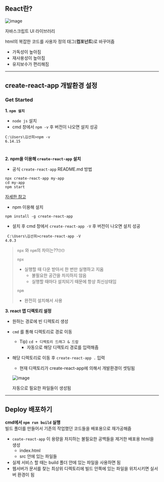 ## React란?
![image](https://user-images.githubusercontent.com/44824456/136783934-029964ee-a33a-4094-82a0-6237f8fdde04.png)

자바스크립트 UI 라이브러리

html의 복잡한 코드를 사용자 정의 태그(**컴포넌트**)로 바꾸어줌

- 가독성이 높아짐
- 재사용성이 높아짐
- 유지보수가 편리해짐

-----
## create-react-app 개발환경 설정

### Get Started
**1. `npm 설치`**
- `node js` 설치
- cmd 창에서 `npm -v` 후 버전이 나오면 설치 성공
```
C:\Users\김선희>npm -v
6.14.15
```

#

**2. npm을 이용해 `create-react-app` 설치**        
- 공식 `create-react-app` README.md 방법
```
npx create-react-app my-app
cd my-app
npm start
```
[자세한 참고](https://github.com/facebook/create-react-app)



- npm 이용해 설치
```
npm install -g create-react-app
```


- 설치 후 cmd 창에서 `create-react-app -V` 후 버전이 나오면 설치 성공
```
 C:\Users\김선희>create-react-app -V
4.0.3
```


>`npx` 와 `npm`의 차이는??🙄🙄      
>
>`npx`
>- 실행할 때 다운 받아서 한 번만 실행하고 지움
>    - 불필요한 공간을 차지하지 않음
>   - 실행할 때마다 설치되기 때문에 항상 최신상태임
>
>`npm`     
>- 완전히 설치해서 사용

**3. react 앱 디렉토리 설정**
- 원하는 경로에 빈 디렉토리 생성
- `cmd` 를 통해 디렉토리로 경로 이동
    - Tip) `cd + 디렉토리 드래그 & 드랍`
        - 자동으로 해당 디렉토리 경로를 입력해줌
- 해당 디렉토리로 이동 후 `create-react-app .` 입력
    - 현재 디렉토리가 create-react-app에 의해서 개발환경이 셋팅됨
    
     ![image](https://user-images.githubusercontent.com/44824456/136785788-b184641f-9294-432c-b90f-ab7ad7e52f3f.png)
     
     
     자동으로 필요한 파일들이 생성됨
     
     
 ---
 ## Deploy 배포하기
 **cmd에서 `npm run build` 실행**     
 빌드 폴더를 만들어서 기존의 작업했던 코드들을 배포용으로 재가공해줌
- `ceate-react-app` 이 용량을 차지하는 불필요한 공백들을 제거한 배포용 html을 생성
    - index.html
    - src 안에 있는 파일들
- 실제 서비스 할 때는 build 폴더 안에 있는 파일을 사용하면 됨
- 웹서버가 문서를 찾는 최상위 디렉토리에 빌드 안쪽에 있는 파일을 위치시키면 실서버 환경이 됨


